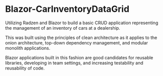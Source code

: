 # Blazor-CarInventoryDataGrid
Utilizing Radzen and Blazor to build a basic CRUD application representing the management of an inventory of cars at a dealership.

This was built using the principles of clean architecture as it applies to the onion architecture, top-down dependency management, and modular monolith applications.

Blazor applications built in this fashion are good candidates for reusable libraries, developing in team settings, and increasing testability and reusability of code. 

